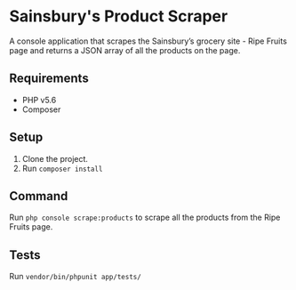 # Sainsbury's Product Scraper #

A console application that scrapes the Sainsbury’s grocery site - Ripe Fruits page and returns a JSON array of all the products on the page.

## Requirements ##

* PHP v5.6 
* Composer

## Setup ##

1. Clone the project.
2. Run `composer install`

## Command ##

Run `php console scrape:products` to scrape all the products from the Ripe Fruits page.

## Tests ##

Run `vendor/bin/phpunit app/tests/` 
